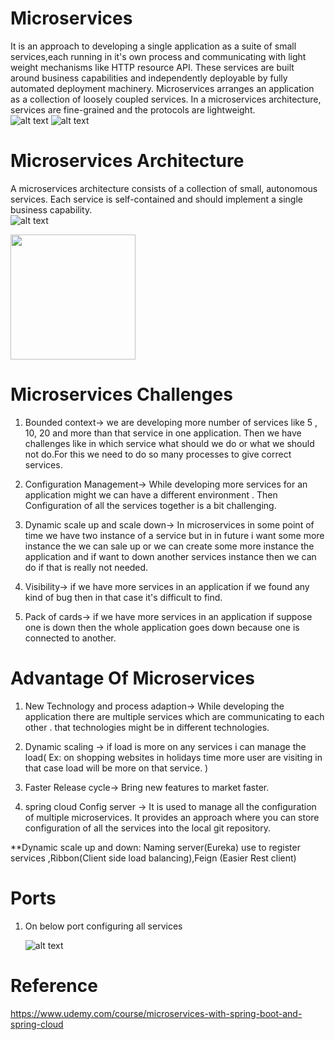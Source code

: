 # Microservices
 It is an approach to developing a single application as a suite of small services,each running in it's own process and communicating with light weight mechanisms like HTTP resource API.
 These services are built around business capabilities and independently deployable by fully automated deployment machinery.
 Microservices arranges an application as a collection of loosely coupled services. In a microservices architecture, services are fine-grained and the protocols are lightweight.	
	![alt text](https://github.com/ravigithub09/Microservices/blob/master/limit-service/img/microservices.PNG?raw=true)
	![alt text](https://github.com/ravigithub09/Microservices/blob/master/limit-service/img/multiple-services.PNG?raw=true)
 
 # Microservices Architecture
 A microservices architecture consists of a collection of small, autonomous services. Each service is self-contained and should implement a single business capability.
 <br/>
 ![alt text](https://github.com/ravigithub09/Microservices/blob/master/limit-service/img/Microservice_Architecture.png?raw=true)
 
 <img src="https://github.com/ravigithub09/Microservices/blob/master/limit-service/img/Microservice_Architecture.png" width="auto" height="200">
 
 
 # Microservices Challenges
 1. Bounded context-> we are developing more number of services like 5 , 10, 20 and more than that service in one application. Then we have challenges like in which service what should we do or what we should not do.For this we need to do so many processes to give correct services.
 
 2. Configuration Management-> While developing more services for an application might we can have a different environment . Then Configuration of all the services together is a   bit challenging.
 
 3. Dynamic scale up and scale down-> In microservices in some point of time we have two instance of a service but in in future i want some more instance the we can sale up or we can create some more instance the application and if want to down another services instance then we can do if that is really not needed.
 
 4. Visibility-> if we have more services in an application if we found any kind of bug then in that case it's difficult to find.
 
 5. Pack of cards-> if we have more services in an application if suppose one is down then the whole application goes down because one is connected to another.
 
# Advantage Of Microservices
1. New Technology and process adaption-> While developing the application there are multiple services which are communicating to each other . that technologies might be in different technologies.
	
2. Dynamic scaling -> if load is more on any services i can manage the load( Ex: on shopping websites in holidays time more user are visiting in that case load will be more on that service. )
	
3. Faster Release cycle-> Bring new features to market faster.

4. spring cloud Config server -> It is used to manage all the configuration of multiple microservices. It provides an approach where you can store configuration of all the services into the local git repository.

**Dynamic scale up and down: Naming server(Eureka) use to register services ,Ribbon(Client side load balancing),Feign (Easier Rest client)

# Ports
1. On below port configuring all services
	
	![alt text](https://github.com/ravigithub09/Microservices/blob/master/limit-service/img/ports.PNG?raw=true)
	
# Reference 
 https://www.udemy.com/course/microservices-with-spring-boot-and-spring-cloud
